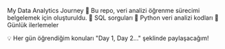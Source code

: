 My Data Analytics Journey 🚀
Bu repo, veri analizi öğrenme sürecimi belgelemek için oluşturuldu.
📌 SQL sorguları
📌 Python veri analizi kodları
📌 Günlük ilerlemeler

💡 Her gün öğrendiğim konuları "Day 1, Day 2..." şeklinde paylaşacağım!
